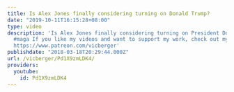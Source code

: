```yaml
---
title: Is Alex Jones finally considering turning on Donald Trump?
date: "2019-10-11T16:15:28+08:00"
type: video
description: 'Is Alex Jones finally considering turning on President Donald J. Trump?!?
  #maga If you like my videos and want to support my work, check out my Patreon here:
  https://www.patreon.com/vicberger'
publishdate: "2018-03-18T20:29:44.000Z"
url: /vicberger/Pd1X9zmLDK4/
providers:
  youtube:
    id: Pd1X9zmLDK4
---
```


